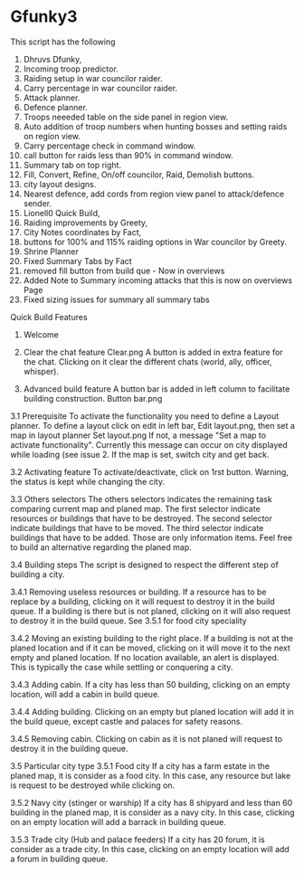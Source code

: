 # Gfunky3

This script has the following

1. Dhruvs Dfunky,
2. Incoming troop predictor.
3. Raiding setup in war councilor raider.
4. Carry percentage in war councilor raider.
5. Attack planner.
6. Defence planner.
7. Troops neeeded table on the side panel in region view.
8. Auto addition of troop numbers when hunting bosses and setting raids on region view.
9. Carry percentage check in command window.
10. call button for raids less than 90% in command window.
11. Summary tab on top right.
12. Fill, Convert, Refine, On/off councilor, Raid, Demolish buttons.
13. city layout designs.
14. Nearest defence, add cords from region view panel to attack/defence sender.
15. Lionell0 Quick Build,
16. Raiding improvements by Greety,
17. City Notes coordinates by Fact,
18. buttons for 100% and 115% raiding options in War councilor by Greety.
19. Shrine Planner
20. Fixed Summary Tabs by Fact
21. removed fill button from build que - Now in overviews
22. Added Note to Summary incoming attacks that this is now on overviews Page
23. Fixed sizing issues for summary all summary tabs

Quick Build Features

1. Welcome

2. Clear the chat feature
   Clear.png A button is added in extra feature for the chat. Clicking on it clear the different chats (world, ally, officer, whisper).

3. Advanced build feature
   A button bar is added in left column to facilitate building construction. Button bar.png

3.1 Prerequisite
To activate the functionality you need to define a Layout planner. To define a layout click on edit in left bar, Edit layout.png, then set a map in layout planner Set layout.png If not, a message "Set a map to activate functionality". Currently this message can occur on city displayed while loading (see issue 2. If the map is set, switch city and get back.

3.2 Activating feature
To activate/deactivate, click on 1rst button. Warning, the status is kept while changing the city.

3.3 Others selectors
The others selectors indicates the remaining task comparing current map and planed map. The first selector indicate resources or buildings that have to be destroyed. The second selector indicate buildings that have to be moved. The third selector indicate buildings that have to be added. Those are only information items. Feel free to build an alternative regarding the planed map.

3.4 Building steps
The script is designed to respect the different step of building a city.

3.4.1 Removing useless resources or building.
If a resource has to be replace by a building, clicking on it will request to destroy it in the build queue. If a building is there but is not planed, clicking on it will also request to destroy it in the build queue. See 3.5.1 for food city speciality

3.4.2 Moving an existing building to the right place.
If a building is not at the planed location and if it can be moved, clicking on it will move it to the next empty and planed location. If no location available, an alert is displayed. This is typically the case while settling or conquering a city.

3.4.3 Adding cabin.
If a city has less than 50 building, clicking on an empty location, will add a cabin in build queue.

3.4.4 Adding building.
Clicking on an empty but planed location will add it in the build queue, except castle and palaces for safety reasons.

3.4.5 Removing cabin.
Clicking on cabin as it is not planed will request to destroy it in the building queue.

3.5 Particular city type
3.5.1 Food city
If a city has a farm estate in the planed map, it is consider as a food city. In this case, any resource but lake is request to be destroyed while clicking on.

3.5.2 Navy city (stinger or warship)
If a city has 8 shipyard and less than 60 building in the planed map, it is consider as a navy city. In this case, clicking on an empty location will add a barrack in building queue.

3.5.3 Trade city (Hub and palace feeders)
If a city has 20 forum, it is consider as a trade city. In this case, clicking on an empty location will add a forum in building queue.
